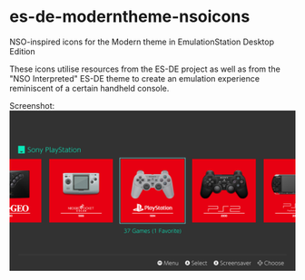 # es-de-moderntheme-nsoicons
 NSO-inspired icons for the Modern theme in EmulationStation Desktop Edition

These icons utilise resources from the ES-DE project as well as from the "NSO Interpreted" ES-DE theme to create an emulation experience reminiscent of a certain handheld console.

Screenshot:
![Screenshot of the theme showing the icons for NeoGeo (partial), NeoGeo Pocket Color, PlayStation,  Playstation 2 and PSP (partial)](screenshot.png)
